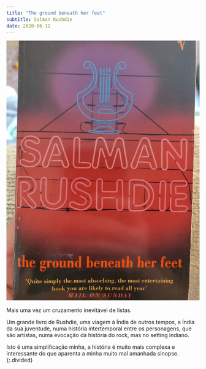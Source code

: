 ```yaml
---
title: "The ground beneath her feet"
subtitle: Salman Rushdie
date: 2020-06-12
---
```


![The ground beneath her feet](assets/images/bk_10.jpg)

Mais uma vez um cruzamento inevitável de listas.

Um grande livro de Rushdie, uma viagem à Índia de outros tempos, a Índia da sua juventude, numa história intertemporal entre os personagens, que são artistas, numa evocação da história do rock, mas no setting indiano.

Isto é uma simplificação minha, a história é muito mais complexa e interessante do que aparenta a minha muito mal amanhada sinopse.
{:.divided}